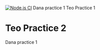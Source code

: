 [![Node.js CI](https://github.com/popadana10/github_actions_practice/actions/workflows/ci.yml/badge.svg)](https://github.com/popadana10/github_actions_practice/actions/workflows/ci.yml)
Dana practice 1
Teo Practice 1

Teo Practice 2
=======

Dana practice 1
